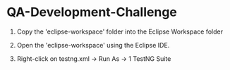 # QA-Development-Challenge

1. Copy the 'eclipse-workspace' folder into the Eclipse Workspace folder

2. Open the 'eclipse-workspace' using the Eclipse IDE.

3. Right-click on testng.xml -> Run As -> 1 TestNG Suite
